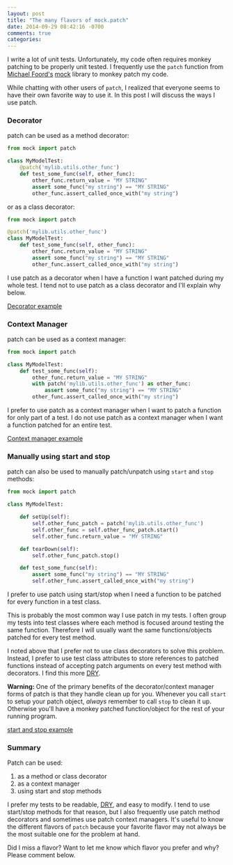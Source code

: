```yaml
---
layout: post
title: "The many flavors of mock.patch"
date: 2014-09-29 08:42:16 -0700
comments: true
categories: 
---
```


I write a lot of unit tests.  Unfortunately, my code often requires monkey patching to be properly unit tested.  I frequently use the ``patch`` function from [Michael Foord's][voidspace] [mock][] library to monkey patch my code.

While chatting with other users of ``patch``, I realized that everyone seems to have their own favorite way to use it.  In this post I will discuss the ways I use patch.


### Decorator

patch can be used as a method decorator:

```python
from mock import patch

class MyModelTest:
    @patch('mylib.utils.other_func')
    def test_some_func(self, other_func):
        other_func.return_value = "MY STRING"
        assert some_func("my string") == "MY STRING"
        other_func.assert_called_once_with("my string")
```

or as a class decorator:

```python
from mock import patch

@patch('mylib.utils.other_func')
class MyModelTest:
    def test_some_func(self, other_func):
        other_func.return_value = "MY STRING"
        assert some_func("my string") == "MY STRING"
        other_func.assert_called_once_with("my string")
```

I use patch as a decorator when I have a function I want patched during my whole test.  I tend not to use patch as a class decorator and I'll explain why below.

[Decorator example][]


### Context Manager

patch can be used as a context manager:

```python
from mock import patch

class MyModelTest:
    def test_some_func(self):
        other_func.return_value = "MY STRING"
        with patch('mylib.utils.other_func') as other_func:
            assert some_func("my string") == "MY STRING"
        other_func.assert_called_once_with("my string")
```

I prefer to use patch as a context manager when I want to patch a function for only part of a test.  I do not use patch as a context manager when I want a function patched for an entire test.

[Context manager example][]


### Manually using start and stop

patch can also be used to manually patch/unpatch using `start` and `stop` methods:

```python
from mock import patch

class MyModelTest:

    def setUp(self):
        self.other_func_patch = patch('mylib.utils.other_func')
        self.other_func = self.other_func_patch.start()
        self.other_func.return_value = "MY STRING"

    def tearDown(self):
        self.other_func_patch.stop()

    def test_some_func(self):
        assert some_func("my string") == "MY STRING"
        self.other_func.assert_called_once_with("my string")
```

I prefer to use patch using start/stop when I need a function to be patched for every function in a test class.

This is probably the most common way I use patch in my tests.  I often group my tests into test classes where each method is focused around testing the same function.  Therefore I will usually want the same functions/objects patched for every test method.

I noted above that I prefer not to use class decorators to solve this problem.  Instead, I prefer to use test class attributes to store references to patched functions instead of accepting patch arguments on every test method with decorators.  I find this more [DRY][].

**Warning:** One of the primary benefits of the decorator/context manager forms of patch is that they handle clean up for you.  Whenever you call `start` to setup your patch object, *always* remember to call `stop` to clean it up.  Otherwise you'll have a monkey patched function/object for the rest of your running program.

[start and stop example][]


### Summary

Patch can be used:

1. as a method or class decorator
2. as a context manager
3. using start and stop methods

I prefer my tests to be readable, [DRY][], and easy to modify.  I tend to use start/stop methods for that reason, but I also frequently use patch method decorators and sometimes use patch context managers.  It's useful to know the different flavors of `patch` because your favorite flavor may not always be the most suitable one for the problem at hand.

Did I miss a flavor?  Want to let me know which flavor you prefer and why?  Please comment below.


[context manager example]: https://github.com/treyhunner/pep438/blob/cdb57e2cb1c3053255a0caf2a5ebb64672da661c/test_pep438.py#L46
[decorator example]: https://github.com/treyhunner/pep438/blob/cdb57e2cb1c3053255a0caf2a5ebb64672da661c/test_pep438.py#L79
[dry]: https://en.wikipedia.org/wiki/Don%27t_repeat_yourself
[start and stop example]: https://github.com/treyhunner/pep438/blob/cdb57e2cb1c3053255a0caf2a5ebb64672da661c/test_pep438.py#L128
[mock]: https://pypi.python.org/pypi/mock/
[voidspace]: http://www.voidspace.org.uk/
